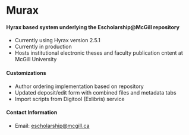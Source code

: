 # Murax

#### Hyrax based system underlying the Escholarship@McGill repository

* Currently using Hyrax version 2.5.1
* Currently in production
* Hosts institutional electronic theses and faculty publication cntent at McGill University

#### Customizations

* Author ordering implementation based on repository
* Updated deposit/edit form with combined files and metadata tabs
* Import scripts from Digitool (Exlibris) service

#### Contact Information
* Email: escholarship@mcgill.ca
